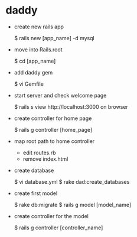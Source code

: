 daddy
=====

* create new rails app

  $ rails new [app_name] -d mysql

* move into Rails.root

  $ cd [app_name]

* add daddy gem

  $ vi Gemfile

* start server and check welcome page

  $ rails s
  view http://localhost:3000 on browser
  
* create controller for home page

  $ rails g controller [home_page]

* map root path to home controller

  * edit routes.rb
  * remove index.html

* create database

  $ vi database.yml
  $ rake dad:create_databases

* create first model

  $ rake db:migrate
  $ rails g model [model_name]
  
* create controller for the model

  $ rails g controller [controller_name]
